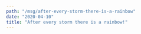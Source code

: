 ```yaml
---
path: "/msg/after-every-storm-there-is-a-rainbow"
date: "2020-04-10"
title: "After every storm there is a rainbow!"
---
```

